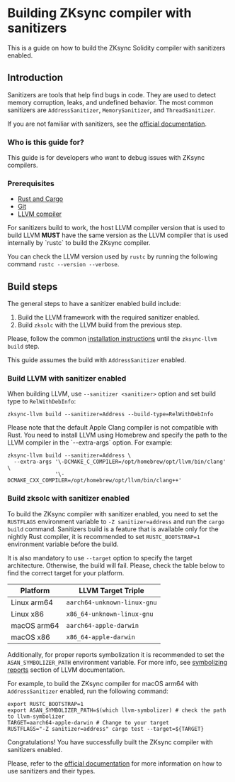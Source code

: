 # Building ZKsync compiler with sanitizers

This is a guide on how to build the ZKsync Solidity compiler with sanitizers enabled.

## Introduction

Sanitizers are tools that help find bugs in code. They are used to detect memory corruption, leaks, and undefined behavior.
The most common sanitizers are `AddressSanitizer`, `MemorySanitizer`, and `ThreadSanitizer`.

If you are not familiar with sanitizers, see the [official documentation](https://rustc-dev-guide.rust-lang.org/sanitizers.html).

### Who is this guide for?

This guide is for developers who want to debug issues with ZKsync compilers.

### Prerequisites

- [Rust and Cargo](https://www.rust-lang.org/tools/install)
- [Git](https://git-scm.com/downloads)
- [LLVM compiler](https://llvm.org/docs/GettingStarted.html)

<div class="warning">
For sanitizers build to work, the host LLVM compiler version that is used to build LLVM <b>MUST</b>
have the same version as the LLVM compiler that is used internally by `rustc` to build the ZKsync compiler.

You can check the LLVM version used by `rustc` by running the following command `rustc --version --verbose`.
</div>

## Build steps

The general steps to have a sanitizer enabled build include:
1. Build the LLVM framework with the required sanitizer enabled.
2. Build `zksolc` with the LLVM build from the previous step.

Please, follow the common [installation instructions](../01-installation.md#building-from-source)
until the `zksync-llvm build` step.

This guide assumes the build with `AddressSanitizer` enabled.

### Build LLVM with sanitizer enabled

When building LLVM, use `--sanitizer <sanitizer>` option and set build type to `RelWithDebInfo`:

```shell
zksync-llvm build --sanitizer=Address --build-type=RelWithDebInfo
```

<div class="warning">
Please note that the default Apple Clang compiler is not compatible with Rust.
You need to install LLVM using Homebrew and specify the path to the LLVM compiler in the `--extra-args` option.
For example:
</div>

```shell
zksync-llvm build --sanitizer=Address \
  --extra-args '\-DCMAKE_C_COMPILER=/opt/homebrew/opt/llvm/bin/clang' \
               '\-DCMAKE_CXX_COMPILER=/opt/homebrew/opt/llvm/bin/clang++'
```

### Build zksolc with sanitizer enabled

To build the ZKsync compiler with sanitizer enabled, you need to set the `RUSTFLAGS` environment variable
to `-Z sanitizer=address` and run the `cargo build` command.
Sanitizers build is a feature that is available only for the nightly Rust compiler, it is recommended
to set `RUSTC_BOOTSTRAP=1` environment variable before the build.

It is also mandatory to use `--target` option to specify the target architecture. Otherwise, the build will fail.
Please, check the table below to find the correct target for your platform.

| Platform   | LLVM Target Triple            |
|------------|-------------------------------|
| Linux arm64| `aarch64-unknown-linux-gnu`   |
| Linux x86  | `x86_64-unknown-linux-gnu`    |
| macOS arm64| `aarch64-apple-darwin`        |
| macOS x86  | `x86_64-apple-darwin`         |


Additionally, for proper reports symbolization it is recommended to set the `ASAN_SYMBOLIZER_PATH` environment variable.
For more info, see [symbolizing reports](https://clang.llvm.org/docs/AddressSanitizer.html#id4) section of LLVM documentation.

For example, to build the ZKsync compiler for macOS arm64 with `AddressSanitizer` enabled, run the following command:
```shell
export RUSTC_BOOTSTRAP=1
export ASAN_SYMBOLIZER_PATH=$(which llvm-symbolizer) # check the path to llvm-symbolizer
TARGET=aarch64-apple-darwin # Change to your target
RUSTFLAGS="-Z sanitizer=address" cargo test --target=${TARGET}
```

Congratulations! You have successfully built the ZKsync compiler with sanitizers enabled.

Please, refer to the [official documentation](https://rustc-dev-guide.rust-lang.org/sanitizers.html)
for more information on how to use sanitizers and their types.

